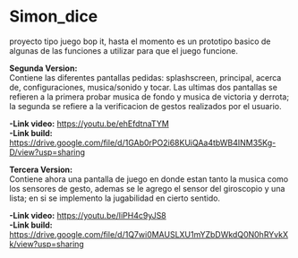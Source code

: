 # Simon_dice
proyecto tipo juego bop it, hasta el momento es un prototipo basico de algunas de las funciones a utilizar para que el juego funcione.

**Segunda Version:**  
Contiene las diferentes pantallas pedidas: splashscreen, principal, acerca de, configuraciones, musica/sonido y tocar. Las ultimas dos pantallas se refieren a la primera probar musica de fondo y musica de victoria y derrota;
la segunda se refiere a la verificacion de gestos realizados por el usuario.

**-Link video:** https://youtu.be/ehEfdtnaTYM    
**-Link build:** https://drive.google.com/file/d/1GAb0rPO2i68KUiQAa4tbWB4INM35Kg-D/view?usp=sharing

**Tercera Version:**  
Contiene ahora una pantalla de juego en donde estan tanto la musica como los sensores de gesto, ademas se le agrego el sensor del giroscopio y una lista; en si se implemento la jugabilidad en cierto sentido.

**-Link video:** https://youtu.be/IiPH4c9yJS8  
**-Link build:** https://drive.google.com/file/d/1Q7wi0MAUSLXU1mYZbDWkdQ0N0hRYvkXk/view?usp=sharing  
